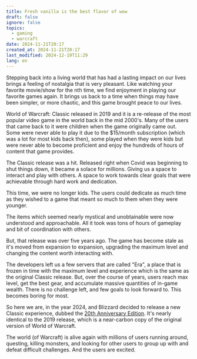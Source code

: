```yaml
---
title: Fresh vanilla is the best flavor of wow
draft: false
ignore: false
topics:
  - gaming
  - warcraft
date: 2024-11-21T20:17
created_at: 2024-11-21T20:17
last_modified: 2024-12-19T11:29
lang: en
---
```


Stepping back into a living world that has had a lasting impact on our lives brings a feeling of nostalgia that is very pleasant. Like watching your favorite movie/show for the nth time, we find enjoyment in playing our favorite games again. It brings us back to a time when things may have been simpler, or more chaotic, and this game brought peace to our lives.

World of Warcraft: Classic released in 2019 and it is a re-release of the most popular video game in the world back in the mid 2000's. Many of the users that came back to it were children when the game originally came out. Some were never able to play it due to the $15/month subscription (which was a lot for most kids back then), some played when they were kids but were never able to become proficient and enjoy the hundreds of hours of content that game provides.

The Classic release was a hit. Released right when Covid was beginning to shut things down, it became a solace for millions. Giving us a space to interact and play with others. A space to work towards clear goals that were achievable through hard work and dedication.

This time, we were no longer kids. The users could dedicate as much time as they wished to a game that meant so much to them when they were younger.

The items which seemed nearly mystical and unobtainable were now understood and approachable. All it took was tons of hours of gameplay and bit of coordination with others.

But, that release was over five years ago. The game has become stale as it's moved from expansion to expansion, upgrading the maximum level and changing the content worth interacting with.

The developers left us a few servers that are called "Era", a place that is frozen in time with the maximum level and experience which is the same as the original Classic release. But, over the course of years, users reach max level, get the best gear, and accumulate massive quantities of in-game wealth. There is no challenge left, and few goals to look forward to. This becomes boring for most.

So here we are, in the year 2024, and Blizzard decided to release a new Classic experience, dubbed the [20th Anniversary Edition](https://news.blizzard.com/en-us/world-of-warcraft/24156594/relive-your-adventure-with-the-wow-classic-20th-anniversary-edition). It's nearly identical to the 2019 release, which is a near-carbon copy of the original version of World of Warcraft.

The world (of Warcraft) is alive again with millions of users running around, questing, killing monsters, and looking for other users to group up with and defeat difficult challenges. And the users are excited.
